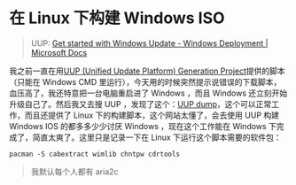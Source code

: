# 在 Linux 下构建 Windows ISO

> UUP: [Get started with Windows Update - Windows Deployment | Microsoft Docs](https://docs.microsoft.com/en-us/windows/deployment/update/windows-update-overview#unified-update-platform-uup-architecture)

我之前一直在用[UUP (Unified Update Platform) Generation Project](https://uup.rg-adguard.net/)提供的脚本（只能在 Windows CMD 里运行），今天用的时候突然提示说错误的下载脚本，血压高了，我还特意把一台电脑重启进了 Windows ，而且 Windows 还立刻开始升级自己了。然后我又去搜 UUP ，发现了这个：[UUP dump](https://uupdump.net/)，这个可以正常工作，而且还提供了 Linux 下的构建脚本，这个网站太懂了，会去使用 UUP 构建 Windows IOS 的都多多少少讨厌 Windows ，现在这个工作能在 Windows 下完成了，简直太爽了。这里只是记录一下在 Linux 下运行这个脚本需要的软件包：

```shell
pacman -S cabextract wimlib chntpw cdrtools
```

> 我默认每个人都有 aria2c
